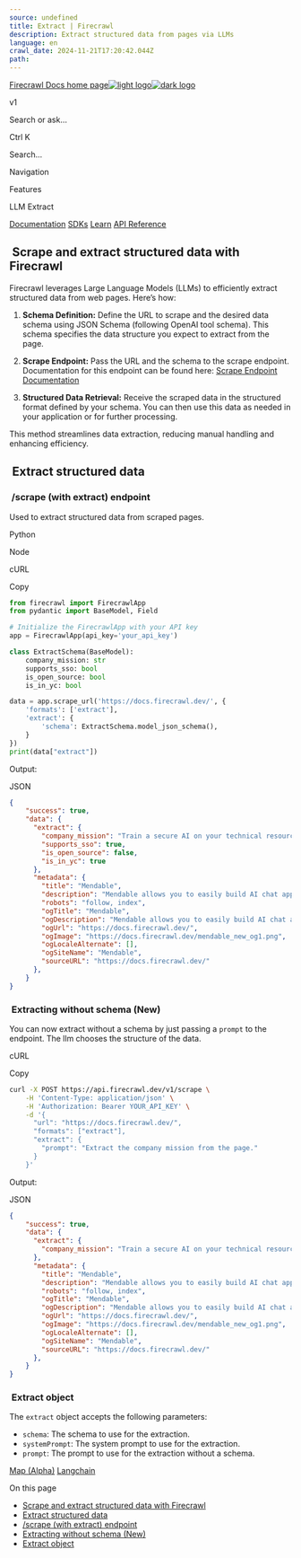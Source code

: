 ```yaml
---
source: undefined
title: Extract | Firecrawl
description: Extract structured data from pages via LLMs
language: en
crawl_date: 2024-11-21T17:20:42.044Z
path: 
---
```


[Firecrawl Docs home page![light logo](https://mintlify.s3-us-west-1.amazonaws.com/firecrawl/logo/light.svg)![dark logo](https://mintlify.s3-us-west-1.amazonaws.com/firecrawl/logo/dark.svg)](https://firecrawl.dev)

v1

Search or ask...

Ctrl K

Search...

Navigation

Features

LLM Extract

[Documentation](/introduction) [SDKs](/sdks/overview) [Learn](https://www.firecrawl.dev/blog/category/tutorials) [API Reference](/api-reference/introduction)

## [​](\#scrape-and-extract-structured-data-with-firecrawl)  Scrape and extract structured data with Firecrawl

Firecrawl leverages Large Language Models (LLMs) to efficiently extract structured data from web pages. Here’s how:

1. **Schema Definition:**
Define the URL to scrape and the desired data schema using JSON Schema (following OpenAI tool schema). This schema specifies the data structure you expect to extract from the page.

2. **Scrape Endpoint:**
Pass the URL and the schema to the scrape endpoint. Documentation for this endpoint can be found here:
[Scrape Endpoint Documentation](https://docs.firecrawl.dev/api-reference/endpoint/scrape)

3. **Structured Data Retrieval:**
Receive the scraped data in the structured format defined by your schema. You can then use this data as needed in your application or for further processing.


This method streamlines data extraction, reducing manual handling and enhancing efficiency.

## [​](\#extract-structured-data)  Extract structured data

### [​](\#scrape-with-extract-endpoint)  /scrape (with extract) endpoint

Used to extract structured data from scraped pages.

Python

Node

cURL

Copy

```python
from firecrawl import FirecrawlApp
from pydantic import BaseModel, Field

# Initialize the FirecrawlApp with your API key
app = FirecrawlApp(api_key='your_api_key')

class ExtractSchema(BaseModel):
    company_mission: str
    supports_sso: bool
    is_open_source: bool
    is_in_yc: bool

data = app.scrape_url('https://docs.firecrawl.dev/', {
    'formats': ['extract'],
    'extract': {
        'schema': ExtractSchema.model_json_schema(),
    }
})
print(data["extract"])

```

Output:

JSON

```json
{
    "success": true,
    "data": {
      "extract": {
        "company_mission": "Train a secure AI on your technical resources that answers customer and employee questions so your team doesn't have to",
        "supports_sso": true,
        "is_open_source": false,
        "is_in_yc": true
      },
      "metadata": {
        "title": "Mendable",
        "description": "Mendable allows you to easily build AI chat applications. Ingest, customize, then deploy with one line of code anywhere you want. Brought to you by SideGuide",
        "robots": "follow, index",
        "ogTitle": "Mendable",
        "ogDescription": "Mendable allows you to easily build AI chat applications. Ingest, customize, then deploy with one line of code anywhere you want. Brought to you by SideGuide",
        "ogUrl": "https://docs.firecrawl.dev/",
        "ogImage": "https://docs.firecrawl.dev/mendable_new_og1.png",
        "ogLocaleAlternate": [],
        "ogSiteName": "Mendable",
        "sourceURL": "https://docs.firecrawl.dev/"
      },
    }
}

```

### [​](\#extracting-without-schema-new)  Extracting without schema (New)

You can now extract without a schema by just passing a `prompt` to the endpoint. The llm chooses the structure of the data.

cURL

Copy

```bash
curl -X POST https://api.firecrawl.dev/v1/scrape \
    -H 'Content-Type: application/json' \
    -H 'Authorization: Bearer YOUR_API_KEY' \
    -d '{
      "url": "https://docs.firecrawl.dev/",
      "formats": ["extract"],
      "extract": {
        "prompt": "Extract the company mission from the page."
      }
    }'

```

Output:

JSON

```json
{
    "success": true,
    "data": {
      "extract": {
        "company_mission": "Train a secure AI on your technical resources that answers customer and employee questions so your team doesn't have to",
      },
      "metadata": {
        "title": "Mendable",
        "description": "Mendable allows you to easily build AI chat applications. Ingest, customize, then deploy with one line of code anywhere you want. Brought to you by SideGuide",
        "robots": "follow, index",
        "ogTitle": "Mendable",
        "ogDescription": "Mendable allows you to easily build AI chat applications. Ingest, customize, then deploy with one line of code anywhere you want. Brought to you by SideGuide",
        "ogUrl": "https://docs.firecrawl.dev/",
        "ogImage": "https://docs.firecrawl.dev/mendable_new_og1.png",
        "ogLocaleAlternate": [],
        "ogSiteName": "Mendable",
        "sourceURL": "https://docs.firecrawl.dev/"
      },
    }
}

```

### [​](\#extract-object)  Extract object

The `extract` object accepts the following parameters:

- `schema`: The schema to use for the extraction.
- `systemPrompt`: The system prompt to use for the extraction.
- `prompt`: The prompt to use for the extraction without a schema.

[Map (Alpha)](/features/map) [Langchain](/integrations/langchain)

On this page

- [Scrape and extract structured data with Firecrawl](#scrape-and-extract-structured-data-with-firecrawl)
- [Extract structured data](#extract-structured-data)
- [/scrape (with extract) endpoint](#scrape-with-extract-endpoint)
- [Extracting without schema (New)](#extracting-without-schema-new)
- [Extract object](#extract-object)

